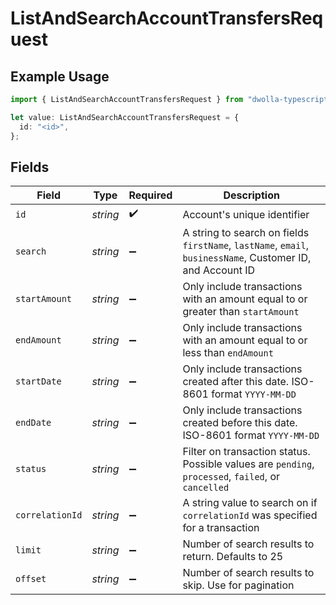 # ListAndSearchAccountTransfersRequest

## Example Usage

```typescript
import { ListAndSearchAccountTransfersRequest } from "dwolla-typescript/models/operations";

let value: ListAndSearchAccountTransfersRequest = {
  id: "<id>",
};
```

## Fields

| Field                                                                                                      | Type                                                                                                       | Required                                                                                                   | Description                                                                                                |
| ---------------------------------------------------------------------------------------------------------- | ---------------------------------------------------------------------------------------------------------- | ---------------------------------------------------------------------------------------------------------- | ---------------------------------------------------------------------------------------------------------- |
| `id`                                                                                                       | *string*                                                                                                   | :heavy_check_mark:                                                                                         | Account's unique identifier                                                                                |
| `search`                                                                                                   | *string*                                                                                                   | :heavy_minus_sign:                                                                                         | A string to search on fields `firstName`, `lastName`, `email`, `businessName`, Customer ID, and Account ID |
| `startAmount`                                                                                              | *string*                                                                                                   | :heavy_minus_sign:                                                                                         | Only include transactions with an amount equal to or greater than `startAmount`                            |
| `endAmount`                                                                                                | *string*                                                                                                   | :heavy_minus_sign:                                                                                         | Only include transactions with an amount equal to or less than `endAmount`                                 |
| `startDate`                                                                                                | *string*                                                                                                   | :heavy_minus_sign:                                                                                         | Only include transactions created after this date. ISO-8601 format `YYYY-MM-DD`                            |
| `endDate`                                                                                                  | *string*                                                                                                   | :heavy_minus_sign:                                                                                         | Only include transactions created before this date. ISO-8601 format `YYYY-MM-DD`                           |
| `status`                                                                                                   | *string*                                                                                                   | :heavy_minus_sign:                                                                                         | Filter on transaction status. Possible values are `pending`, `processed`, `failed`, or `cancelled`         |
| `correlationId`                                                                                            | *string*                                                                                                   | :heavy_minus_sign:                                                                                         | A string value to search on if `correlationId` was specified for a transaction                             |
| `limit`                                                                                                    | *string*                                                                                                   | :heavy_minus_sign:                                                                                         | Number of search results to return. Defaults to 25                                                         |
| `offset`                                                                                                   | *string*                                                                                                   | :heavy_minus_sign:                                                                                         | Number of search results to skip. Use for pagination                                                       |